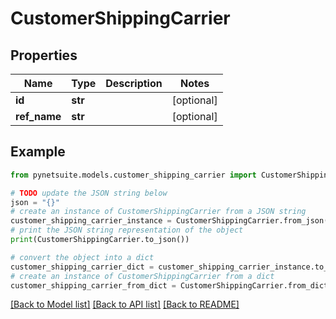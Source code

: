 # CustomerShippingCarrier


## Properties

Name | Type | Description | Notes
------------ | ------------- | ------------- | -------------
**id** | **str** |  | [optional] 
**ref_name** | **str** |  | [optional] 

## Example

```python
from pynetsuite.models.customer_shipping_carrier import CustomerShippingCarrier

# TODO update the JSON string below
json = "{}"
# create an instance of CustomerShippingCarrier from a JSON string
customer_shipping_carrier_instance = CustomerShippingCarrier.from_json(json)
# print the JSON string representation of the object
print(CustomerShippingCarrier.to_json())

# convert the object into a dict
customer_shipping_carrier_dict = customer_shipping_carrier_instance.to_dict()
# create an instance of CustomerShippingCarrier from a dict
customer_shipping_carrier_from_dict = CustomerShippingCarrier.from_dict(customer_shipping_carrier_dict)
```
[[Back to Model list]](../README.md#documentation-for-models) [[Back to API list]](../README.md#documentation-for-api-endpoints) [[Back to README]](../README.md)


